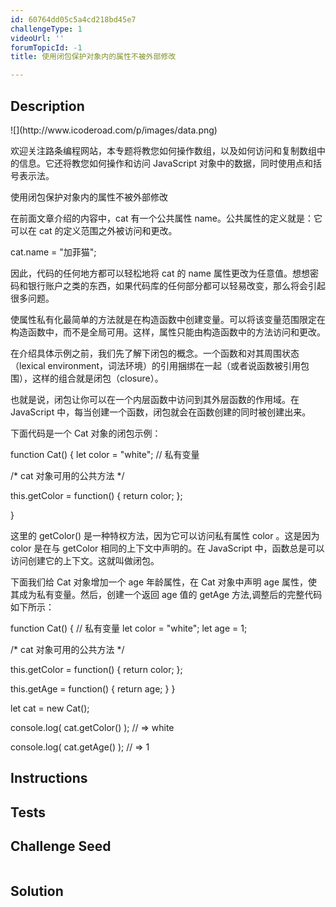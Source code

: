 ```yaml
---
id: 60764dd05c5a4cd218bd45e7
challengeType: 1
videoUrl: ''
forumTopicId: -1
title: 使用闭包保护对象内的属性不被外部修改

---
```


## Description
<section id='description'>
![](http://www.icoderoad.com/p/images/data.png)

欢迎关注路条编程网站，本专题将教您如何操作数组，以及如何访问和复制数组中的信息。它还将教您如何操作和访问 JavaScript 对象中的数据，同时使用点和括号表示法。

使用闭包保护对象内的属性不被外部修改

在前面文章介绍的内容中，cat 有一个公共属性 name。公共属性的定义就是：它可以在 cat 的定义范围之外被访问和更改。

cat.name = "加菲猫";

因此，代码的任何地方都可以轻松地将 cat 的 name 属性更改为任意值。想想密码和银行账户之类的东西，如果代码库的任何部分都可以轻易改变，那么将会引起很多问题。

使属性私有化最简单的方法就是在构造函数中创建变量。可以将该变量范围限定在构造函数中，而不是全局可用。这样，属性只能由构造函数中的方法访问和更改。

在介绍具体示例之前，我们先了解下闭包的概念。一个函数和对其周围状态（lexical environment，词法环境）的引用捆绑在一起（或者说函数被引用包围），这样的组合就是闭包（closure）。

也就是说，闭包让你可以在一个内层函数中访问到其外层函数的作用域。在 JavaScript 中，每当创建一个函数，闭包就会在函数创建的同时被创建出来。

下面代码是一个 Cat 对象的闭包示例：

function Cat() {
  let color = "white"; // 私有变量

  /* cat 对象可用的公共方法 */

  this.getColor = function() { 
    return color;
  };

}

这里的 getColor() 是一种特权方法，因为它可以访问私有属性 color 。这是因为 color 是在与 getColor 相同的上下文中声明的。在 JavaScript 中，函数总是可以访问创建它的上下文。这就叫做闭包。

下面我们给 Cat 对象增加一个 age 年龄属性，在 Cat 对象中声明 age 属性，使其成为私有变量。然后，创建一个返回 age 值的 getAge 方法,调整后的完整代码如下所示：

function Cat() {
  // 私有变量
  let color = "white"; 
  let age = 1;

  /* cat 对象可用的公共方法 */

  this.getColor = function() { 
    return color;
  };

  this.getAge = function() {
  		return age;
  }
}

let cat = new Cat();

console.log( cat.getColor() ); 
// => white

console.log( cat.getAge() ); 
// => 1

</section>

## Instructions
<section id='instructions'>

</section>

## Tests
<section id='tests'>

</section>

## Challenge Seed
<section id='challengeSeed'>

<div id='js-seed'>

```js

```

</div>



</section>

## Solution
<section id='solution'>


</section>
